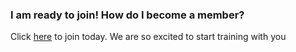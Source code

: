 ### I am ready to join! How do I become a member? 

Click [here](#todo) to join today. We are so excited to start training with you

